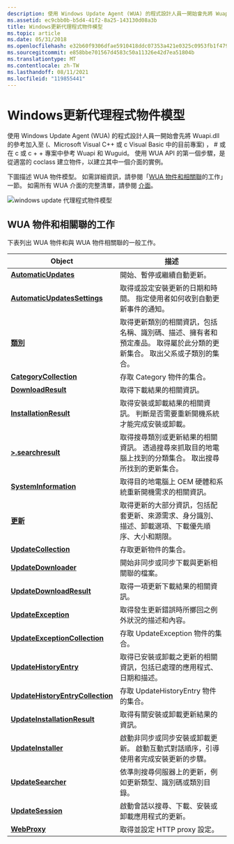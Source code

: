 ```yaml
---
description: 使用 Windows Update Agent (WUA) 的程式設計人員一開始會先將 Wuapi.dll 的參考加入至 (、Microsoft Visual C++ 或 c Visual Basic 中的目前專案) ， \# 或在 c 或 c + + 專案中參考 Wuapi 和 Wuguid。
ms.assetid: ec9cbb0b-b5d4-41f2-8a25-143130d08a3b
title: Windows更新代理程式物件模型
ms.topic: article
ms.date: 05/31/2018
ms.openlocfilehash: e32b60f9306dfae5910418ddc07353a421e0325c0953fb1f47994ad007ded5ef
ms.sourcegitcommit: e858bbe701567d4583c50a11326e42d7ea51804b
ms.translationtype: MT
ms.contentlocale: zh-TW
ms.lasthandoff: 08/11/2021
ms.locfileid: "119855441"
---
```

# <a name="windows-update-agent-object-model"></a>Windows更新代理程式物件模型

使用 Windows Update Agent (WUA) 的程式設計人員一開始會先將 Wuapi.dll 的參考加入至 (、Microsoft Visual C++ 或 c Visual Basic 中的目前專案) ， \# 或在 c 或 c + + 專案中參考 Wuapi 和 Wuguid。 使用 WUA API 的第一個步驟，是從適當的 coclass 建立物件，以建立其中一個介面的實例。

下圖描述 WUA 物件模型。 如需詳細資訊，請參閱「[WUA 物件和相關聯](#wua-objects-and-associated-tasks)的工作」一節。 如需所有 WUA 介面的完整清單，請參閱 [介面](interfaces.md)。

![windows update 代理程式物件模型](images/wua-object-model.png)

## <a name="wua-objects-and-associated-tasks"></a>WUA 物件和相關聯的工作

下表列出 WUA 物件和與 WUA 物件相關聯的一般工作。



| Object                                                                | 描述                                                                                                                                                                                                                                 |
|-----------------------------------------------------------------------|---------------------------------------------------------------------------------------------------------------------------------------------------------------------------------------------------------------------------------------------|
| [**AutomaticUpdates**](/windows/desktop/api/Wuapi/nn-wuapi-iautomaticupdates)                         | 開始、暫停或繼續自動更新。                                                                                                                                                                                                  |
| [**AutomaticUpdatesSettings**](/windows/desktop/api/Wuapi/nn-wuapi-iautomaticupdatessettings)         | 取得或設定安裝更新的日期和時間。 指定使用者如何收到自動更新事件的通知。                                                                                                                          |
| [**類別**](/windows/desktop/api/Wuapi/nn-wuapi-icategory)                                         | 取得更新類別的相關資訊，包括名稱、識別碼、描述、擁有者和預定產品。 取得屬於此分類的更新集合。 取出父系或子類別的集合。 |
| [**CategoryCollection**](/windows/desktop/api/Wuapi/nn-wuapi-icategorycollection)                     | 存取 Category 物件的集合。                                                                                                                                                                                                    |
| [**DownloadResult**](/windows/desktop/api/Wuapi/nn-wuapi-idownloadresult)                             | 取得下載結果的相關資訊。                                                                                                                                                                                        |
| [**InstallationResult**](/windows/desktop/api/Wuapi/nn-wuapi-iinstallationresult)                     | 取得安裝或卸載結果的相關資訊。 判斷是否需要重新開機系統才能完成安裝或卸載。                                                                  |
| [**>.searchresult**](/windows/desktop/api/Wuapi/nn-wuapi-isearchresult)                                 | 取得搜尋類別或更新結果的相關資訊。 透過搜尋來抓取目的地電腦上找到的分類集合。 取出搜尋所找到的更新集合。                     |
| [**SystemInformation**](/windows/desktop/api/Wuapi/nn-wuapi-isysteminformation)                       | 取得目的地電腦上 OEM 硬體和系統重新開機需求的相關資訊。                                                                                                                                        |
| [**更新**](/windows/desktop/api/Wuapi/nn-wuapi-iupdate)                                             | 取得更新的大部分資訊，包括配套更新、來源需求、身分識別、描述、卸載選項、下載優先順序、大小和期限。                                                                |
| [**UpdateCollection**](/windows/desktop/api/Wuapi/nn-wuapi-iupdatecollection)                         | 存取更新物件的集合。                                                                                                                                                                                                      |
| [**UpdateDownloader**](/windows/desktop/api/Wuapi/nn-wuapi-iupdatedownloader)                         | 開始非同步或同步下載與更新相關聯的檔案。                                                                                                                                            |
| [**UpdateDownloadResult**](/windows/desktop/api/Wuapi/nn-wuapi-iupdatedownloadresult)                 | 取得一項更新下載結果的相關資訊。                                                                                                                                                                       |
| [**UpdateException**](/windows/desktop/api/Wuapi/nn-wuapi-iupdateexception)                           | 取得發生更新錯誤時所擲回之例外狀況的描述和內容。                                                                                                                                            |
| [**UpdateExceptionCollection**](/windows/desktop/api/Wuapi/nn-wuapi-iupdateexceptioncollection)       | 存取 UpdateException 物件的集合。                                                                                                                                                                                             |
| [**UpdateHistoryEntry**](/windows/desktop/api/Wuapi/nn-wuapi-iupdatehistoryentry)                     | 取得已安裝或卸載之更新的相關資訊，包括已處理的應用程式、日期和描述。                                                                                                    |
| [**UpdateHistoryEntryCollection**](/windows/desktop/api/Wuapi/nn-wuapi-iupdatehistoryentrycollection) | 存取 UpdateHistoryEntry 物件的集合。                                                                                                                                                                                          |
| [**UpdateInstallationResult**](/windows/desktop/api/Wuapi/nn-wuapi-iupdateinstallationresult)         | 取得有關安裝或卸載更新結果的資訊。                                                                                                                                                  |
| [**UpdateInstaller**](/windows/desktop/api/Wuapi/nn-wuapi-iupdateinstaller)                           | 啟動非同步或同步安裝或卸載更新。 啟動互動式對話順序，引導使用者完成安裝更新的步驟。                                                              |
| [**UpdateSearcher**](/windows/desktop/api/Wuapi/nn-wuapi-iupdatesearcher)                             | 依準則搜尋伺服器上的更新，例如更新類型、識別碼或類別目錄。                                                                                                                                            |
| [**UpdateSession**](/windows/desktop/api/Wuapi/nn-wuapi-iupdatesession)                               | 啟動會話以搜尋、下載、安裝或卸載應用程式的更新。                                                                                                                                                  |
| [**WebProxy**](/windows/desktop/api/Wuapi/nn-wuapi-iwebproxy)                                         | 取得並設定 HTTP proxy 設定。                                                                                                                                                                                                       |



 

 

 



